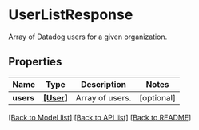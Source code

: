 # UserListResponse

Array of Datadog users for a given organization.
## Properties
Name | Type | Description | Notes
------------ | ------------- | ------------- | -------------
**users** | [**[User]**](User.md) | Array of users. | [optional] 

[[Back to Model list]](README.md#documentation-for-models) [[Back to API list]](README.md#documentation-for-api-endpoints) [[Back to README]](README.md)


